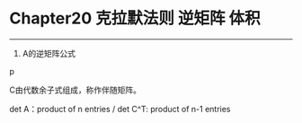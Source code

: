 # Chapter20 克拉默法则 逆矩阵 体积

---

1. A的逆矩阵公式

p

C由代数余子式组成，称作伴随矩阵。  

det A：product of n entries / det C^T: product of n-1 entries


